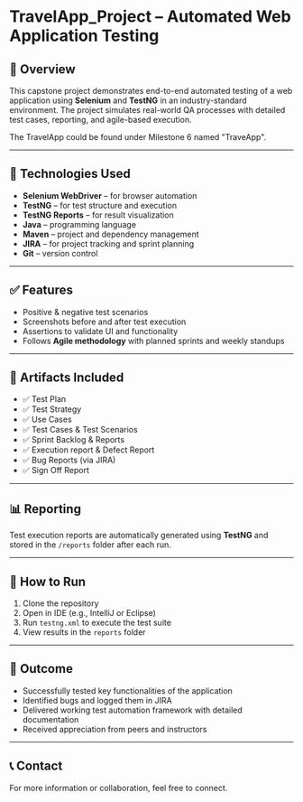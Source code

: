 # TravelApp_Project – Automated Web Application Testing

## 📌 Overview
This capstone project demonstrates end-to-end automated testing of a web application using **Selenium** and **TestNG** in an industry-standard environment. The project simulates real-world QA processes with detailed test cases, reporting, and agile-based execution.

The TravelApp could be found under Milestone 6 named "TraveApp".

---

## 🧪 Technologies Used
- **Selenium WebDriver** – for browser automation  
- **TestNG** – for test structure and execution  
- **TestNG Reports** – for result visualization  
- **Java** – programming language  
- **Maven** – project and dependency management  
- **JIRA** – for project tracking and sprint planning  
- **Git** – version control

---

## ✅ Features
- Positive & negative test scenarios  
- Screenshots before and after test execution  
- Assertions to validate UI and functionality  
- Follows **Agile methodology** with planned sprints and weekly standups

---

## 📁 Artifacts Included
- ✅ Test Plan  
- ✅ Test Strategy
- ✅ Use Cases 
- ✅ Test Cases & Test Scenarios  
- ✅ Sprint Backlog & Reports
- ✅ Execution report & Defect Report
- ✅ Bug Reports (via JIRA)
- ✅ Sign Off Report 

---

## 📊 Reporting
Test execution reports are automatically generated using **TestNG** and stored in the `/reports` folder after each run.

---

## 🚀 How to Run
1. Clone the repository  
2. Open in IDE (e.g., IntelliJ or Eclipse)  
3. Run `testng.xml` to execute the test suite  
4. View results in the `reports` folder

---

## 📌 Outcome
- Successfully tested key functionalities of the application  
- Identified bugs and logged them in JIRA  
- Delivered working test automation framework with detailed documentation  
- Received appreciation from peers and instructors

---

## 📞 Contact
For more information or collaboration, feel free to connect.

